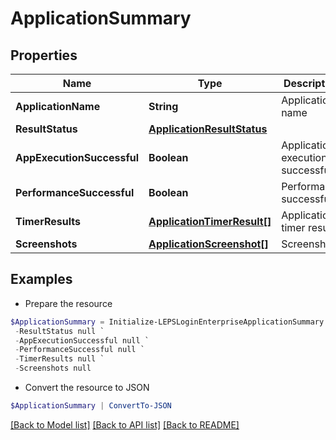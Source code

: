 # ApplicationSummary
## Properties

Name | Type | Description | Notes
------------ | ------------- | ------------- | -------------
**ApplicationName** | **String** | Application name | [optional] 
**ResultStatus** | [**ApplicationResultStatus**](ApplicationResultStatus.md) |  | [optional] 
**AppExecutionSuccessful** | **Boolean** | Application execution successful | [optional] 
**PerformanceSuccessful** | **Boolean** | Performance successful | [optional] 
**TimerResults** | [**ApplicationTimerResult[]**](ApplicationTimerResult.md) | Application timer results | [optional] 
**Screenshots** | [**ApplicationScreenshot[]**](ApplicationScreenshot.md) | Screenshots | [optional] 

## Examples

- Prepare the resource
```powershell
$ApplicationSummary = Initialize-LEPSLoginEnterpriseApplicationSummary  -ApplicationName null `
 -ResultStatus null `
 -AppExecutionSuccessful null `
 -PerformanceSuccessful null `
 -TimerResults null `
 -Screenshots null
```

- Convert the resource to JSON
```powershell
$ApplicationSummary | ConvertTo-JSON
```

[[Back to Model list]](../README.md#documentation-for-models) [[Back to API list]](../README.md#documentation-for-api-endpoints) [[Back to README]](../README.md)

